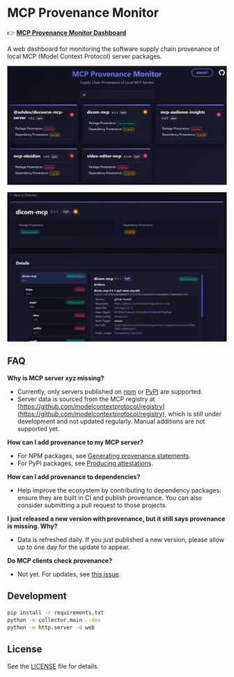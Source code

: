 # MCP Provenance Monitor

👉 **[MCP Provenance Monitor Dashboard](https://letmaik.github.io/mcp-provenance-monitor)**  

A web dashboard for monitoring the software supply chain provenance of local MCP (Model Context Protocol) server packages.

[![Screenshot of start page](screenshots/index.jpg)](https://letmaik.github.io/mcp-provenance-monitor)

[![Screenshot of detail page](screenshots/detail.jpg)](https://letmaik.github.io/mcp-provenance-monitor)

## FAQ

**Why is MCP server xyz missing?**
- Currently, only servers published on [npm](https://www.npmjs.com/) or [PyPI](https://pypi.org/) are supported.
- Server data is sourced from the MCP registry at [https://github.com/modelcontextprotocol/registry](https://github.com/modelcontextprotocol/registry), which is still under development and not updated regularly. Manual additions are not supported yet.

**How can I add provenance to my MCP server?**
- For NPM packages, see [Generating provenance statements](https://docs.github.com/en/actions/security-guides/supply-chain-security#generating-provenance-statements).
- For PyPI packages, see [Producing attestations](https://docs.pypi.org/trusted-publishers/attestations/).

**How can I add provenance to dependencies?**
- Help improve the ecosystem by contributing to dependency packages: ensure they are built in CI and publish provenance. You can also consider submitting a pull request to those projects.

**I just released a new version with provenance, but it still says provenance is missing. Why?**
- Data is refreshed daily. If you just published a new version, please allow up to one day for the update to appear.

**Do MCP clients check provenance?**
- Not yet. For updates, see [this issue](https://github.com/modelcontextprotocol/mcp-provenance-monitor/issues/1).

## Development

```sh
pip install -r requirements.txt
python -m collector.main --dev
python -m http.server -d web
```

## License

See the [LICENSE](LICENSE) file for details.
